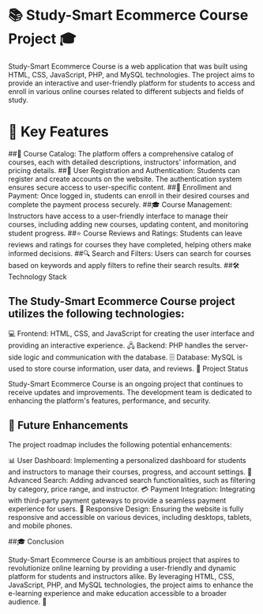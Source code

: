 # 📚 Study-Smart Ecommerce Course Project 🎓

Study-Smart Ecommerce Course is a web application that was built using HTML, CSS, JavaScript, PHP, and MySQL technologies. The project aims to provide an interactive and user-friendly platform for students to access and enroll in various online courses related to different subjects and fields of study.

# 🔑 Key Features

##📖 Course Catalog: The platform offers a comprehensive catalog of courses, each with detailed descriptions, instructors' information, and pricing details.
##📝 User Registration and Authentication: Students can register and create accounts on the website. The authentication system ensures secure access to user-specific content.
##💼 Enrollment and Payment: Once logged in, students can enroll in their desired courses and complete the payment process securely.
##🎓 Course Management: Instructors have access to a user-friendly interface to manage their courses, including adding new courses, updating content, and monitoring student progress.
##⭐ Course Reviews and Ratings: Students can leave reviews and ratings for courses they have completed, helping others make informed decisions.
##🔍 Search and Filters: Users can search for courses based on keywords and apply filters to refine their search results.
##🛠️ Technology Stack

## The Study-Smart Ecommerce Course project utilizes the following technologies:

💻 Frontend: HTML, CSS, and JavaScript for creating the user interface and providing an interactive experience.
🖧 Backend: PHP handles the server-side logic and communication with the database.
🗄️ Database: MySQL is used to store course information, user data, and reviews.
🚀 Project Status

Study-Smart Ecommerce Course is an ongoing project that continues to receive updates and improvements. The development team is dedicated to enhancing the platform's features, performance, and security.

## 🔮 Future Enhancements

The project roadmap includes the following potential enhancements:

📊 User Dashboard: Implementing a personalized dashboard for students and instructors to manage their courses, progress, and account settings.
🧭 Advanced Search: Adding advanced search functionalities, such as filtering by category, price range, and instructor.
💳 Payment Integration: Integrating with third-party payment gateways to provide a seamless payment experience for users.
📱 Responsive Design: Ensuring the website is fully responsive and accessible on various devices, including desktops, tablets, and mobile phones.

##🎓 Conclusion

Study-Smart Ecommerce Course is an ambitious project that aspires to revolutionize online learning by providing a user-friendly and dynamic platform for students and instructors alike. By leveraging HTML, CSS, JavaScript, PHP, and MySQL technologies, the project aims to enhance the e-learning experience and make education accessible to a broader audience. 🌟
